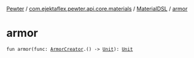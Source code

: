 [Pewter](../../index.md) / [com.ejektaflex.pewter.api.core.materials](../index.md) / [MaterialDSL](index.md) / [armor](./armor.md)

# armor

`fun armor(func: `[`ArmorCreator`](-armor-creator/index.md)`.() -> `[`Unit`](https://kotlinlang.org/api/latest/jvm/stdlib/kotlin/-unit/index.html)`): `[`Unit`](https://kotlinlang.org/api/latest/jvm/stdlib/kotlin/-unit/index.html)